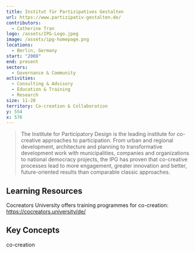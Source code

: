 ```yaml
---
title: Institut für Partizipatives Gestalten
url: https://www.partizipativ-gestalten.de/
contributors:
  - Catherine Tran
logo: /assets/IPG-Logo.jpeg
image: /assets/ipg-homepage.png
locations:
  - Berlin, Germany
start: "2008"
end: present
sectors:
  - Governance & Community
activities:
  - Consulting & Advisory
  - Education & Training
  - Research
size: 11-20
territory: Co-creation & Collaboration
y: 554
x: 576
---
```

> The Institute for Participatory Design is the leading institute for co-creative approaches to participation. From urban and regional development, architecture and planning to transformative development work with municipalities, companies and organizations to national democracy projects, the IPG has proven that co-creative processes lead to more engagement, greater innovation and better, future-oriented results than comparable classic approaches.

## Learning Resources

Cocreators University offers training programmes for co-creation: https://cocreators.university/de/

## Key Concepts

co-creation

